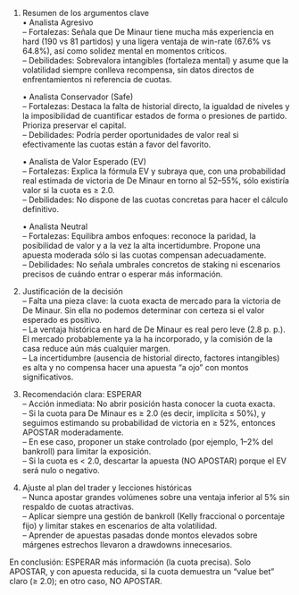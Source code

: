 1. Resumen de los argumentos clave  
   • Analista Agresivo  
     – Fortalezas: Señala que De Minaur tiene mucha más experiencia en hard (190 vs 81 partidos) y una ligera ventaja de win-rate (67.6% vs 64.8%), así como solidez mental en momentos críticos.  
     – Debilidades: Sobrevalora intangibles (fortaleza mental) y asume que la volatilidad siempre conlleva recompensa, sin datos directos de enfrentamientos ni referencia de cuotas.  

   • Analista Conservador (Safe)  
     – Fortalezas: Destaca la falta de historial directo, la igualdad de niveles y la imposibilidad de cuantificar estados de forma o presiones de partido. Prioriza preservar el capital.  
     – Debilidades: Podría perder oportunidades de valor real si efectivamente las cuotas están a favor del favorito.  

   • Analista de Valor Esperado (EV)  
     – Fortalezas: Explica la fórmula EV y subraya que, con una probabilidad real estimada de victoria de De Minaur en torno al 52–55%, sólo existiría valor si la cuota es ≥ 2.0.  
     – Debilidades: No dispone de las cuotas concretas para hacer el cálculo definitivo.  

   • Analista Neutral  
     – Fortalezas: Equilibra ambos enfoques: reconoce la paridad, la posibilidad de valor y a la vez la alta incertidumbre. Propone una apuesta moderada sólo si las cuotas compensan adecuadamente.  
     – Debilidades: No señala umbrales concretos de staking ni escenarios precisos de cuándo entrar o esperar más información.  

2. Justificación de la decisión  
   – Falta una pieza clave: la cuota exacta de mercado para la victoria de De Minaur. Sin ella no podemos determinar con certeza si el valor esperado es positivo.  
   – La ventaja histórica en hard de De Minaur es real pero leve (2.8 p. p.). El mercado probablemente ya la ha incorporado, y la comisión de la casa reduce aún más cualquier margen.  
   – La incertidumbre (ausencia de historial directo, factores intangibles) es alta y no compensa hacer una apuesta “a ojo” con montos significativos.  

3. Recomendación clara: ESPERAR  
   – Acción inmediata: No abrir posición hasta conocer la cuota exacta.  
   – Si la cuota para De Minaur es ≥ 2.0 (es decir, implícita ≤ 50%), y seguimos estimando su probabilidad de victoria en ≥ 52%, entonces APOSTAR moderadamente.  
   – En ese caso, proponer un stake controlado (por ejemplo, 1–2% del bankroll) para limitar la exposición.  
   – Si la cuota es < 2.0, descartar la apuesta (NO APOSTAR) porque el EV será nulo o negativo.  

4. Ajuste al plan del trader y lecciones históricas  
   – Nunca apostar grandes volúmenes sobre una ventaja inferior al 5% sin respaldo de cuotas atractivas.  
   – Aplicar siempre una gestión de bankroll (Kelly fraccional o porcentaje fijo) y limitar stakes en escenarios de alta volatilidad.  
   – Aprender de apuestas pasadas donde montos elevados sobre márgenes estrechos llevaron a drawdowns innecesarios.  

En conclusión: ESPERAR más información (la cuota precisa). Solo APOSTAR, y con apuesta reducida, si la cuota demuestra un “value bet” claro (≥ 2.0); en otro caso, NO APOSTAR.